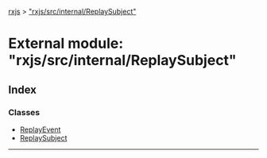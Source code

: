 [rxjs](../README.md) > ["rxjs/src/internal/ReplaySubject"](../modules/_rxjs_src_internal_replaysubject_.md)

# External module: "rxjs/src/internal/ReplaySubject"

## Index

### Classes

* [ReplayEvent](../classes/_rxjs_src_internal_replaysubject_.replayevent.md)
* [ReplaySubject](../classes/_rxjs_src_internal_replaysubject_.replaysubject.md)

---

